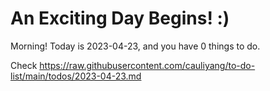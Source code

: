 # An Exciting Day Begins! :)

Morning! Today is 2023-04-23, and you have 0 things to do.

Check https://raw.githubusercontent.com/cauliyang/to-do-list/main/todos/2023-04-23.md